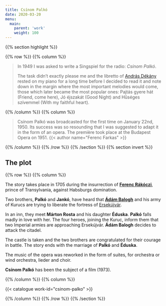 ```yaml
---
title: Csínom Palkó
date: 2020-03-20
menu:
  main:
    parent: 'work'
    weight: 100
---
```


{{% section highlight %}}

{{% row %}}
{{% column %}}

> In 1949 I was asked to write a Singspiel for the radio: *Csínom Palkó*.
> 
> The task didn’t exactly please me and the libretto of
> [András Dékány](https://www.imdb.com/name/nm1583631/) rested
> on my piano for a long time before I decided to read it and note down
> in the margin where the most important melodies would come, those which
> later became the most popular ones: 
> Pajtás gyere hát (Friend, come here),
> Jó éjszakát (Good Night) and
> Hűséges szívemmel (With my faithful heart).

{{% /column %}}
{{% column %}}

> Csínom Palkó was broadcasted for the first time on January 22nd, 1950.
> Its success was so resounding that I was suggested to adapt it in the
> form of an opera. The première took place at the Budapest Opera on 1951.
> {{< author name="Ferenc Farkas" >}}

{{% /column %}}
{{% /row %}}
{{% /section %}}
{{% section invert %}}
## The plot

{{% row %}}
{{% column %}}

The story takes place in 1705 during the insurrection of
**[Ferenc Rákóczi](https://en.wikipedia.org/wiki/Francis_II_R%C3%A1k%C3%B3czi)**,
prince of Transylvania, against Habsburgs domination.

Two brothers, **Palkó** and **Jankó**, have heard that
[**Ádám Balogh**](https://en.wikipedia.org/wiki/%C3%81d%C3%A1m_Balogh) and
his army of Kurucs are trying to liberate the fortress of
[Ersekújvár](https://en.wikipedia.org/wiki/Nov%C3%A9_Z%C3%A1mky).

In an inn, they meet **Márton Rosta** and his daughter **Éduska**.
**Palkó** falls madly in love with her. The four heroes, joining the Kuruc,
inform them that two Imperial armies are approaching Ersekújvár.
**Ádám Balogh** decides to attack the citadel.

The castle is taken and the two brothers are congratulated for their
courage in battle. The story ends with the marriage of **Palkó** and **Éduska**.

The music of the opera was reworked in the form of suites,
for orchestra or wind orchestra, lieder and choir.

**Csínom Palkó** has been the subject of a film (1973).

{{% /column %}}
{{% column %}}

{{< catalogue work-id="csinom-palko" >}}

{{% /column %}}
{{% /row %}}
{{% /section %}}
